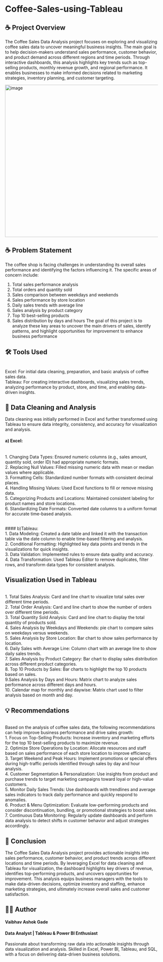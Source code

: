 # Coffee-Sales-using-Tableau
## ☕ Project Overview
The Coffee Sales Data Analysis project focuses on exploring and visualizing coffee sales data to uncover meaningful business insights. The main goal is to help decision-makers understand sales performance, customer behavior, and product demand across different regions and time periods. Through interactive dashboards, this analysis highlights key trends such as top-selling products, monthly revenue growth, and regional performance. It enables businesses to make informed decisions related to marketing strategies, inventory planning, and customer targeting.

<img width="900" height="500" alt="image" src="https://github.com/user-attachments/assets/f71dea2c-41c6-4652-a6bd-bd4a47dc9d1f" />


## ☕ Problem Statement
The coffee shop is facing challenges in understanding its overall sales performance and identifying the factors influencing it.
The specific areas of concern include:
1. Total sales performance analysis
2. Total orders and quantity sold
3. Sales comparison between weekdays and weekends
4. Sales performance by store location
5. Daily sales trends with average line
6. Sales analysis by product category
7. Top 10 best-selling products
8. Sales distribution by days and hours
The goal of this project is to analyze these key areas to uncover the main drivers of sales, identify patterns, and highlight opportunities for improvement to enhance business performance

## 🛠️ Tools Used
<br>Excel: For initial data cleaning, preparation, and basic analysis of coffee sales data.
<br>Tableau: For creating interactive dashboards, visualizing sales trends, analyzing performance by product, store, and time, and enabling data-driven insights.

## 🧹 Data Cleaning and Analysis
Data cleaning was initially performed in Excel and further transformed using Tableau to ensure data integrity, consistency, and accuracy for visualization and analysis.
#### a) Excel:
<br>1. Changing Data Types: Ensured numeric columns (e.g., sales amount, quantity sold, order ID) had appropriate numeric formats.
<br>2. Replacing Null Values: Filled missing numeric data with mean or median values where applicable.
<br>3. Formatting Cells: Standardized number formats with consistent decimal places.
<br>4. Handling Missing Values: Used Excel functions to fill or remove missing data.
<br>5. Categorizing Products and Locations: Maintained consistent labeling for product names and store locations.
<br>6. Standardizing Date Formats: Converted date columns to a uniform format for accurate time-based analysis.

<br>#### b)Tableau:
<br>1. Data Modeling: Created a date table and linked it with the transaction table via the date column to enable time-based filtering and analysis.
<br>2. Conditional Formatting: Highlighted key data points and trends in the visualizations for quick insights.
<br>3. Data Validation: Implemented rules to ensure data quality and accuracy.
<br>4. Data Transformation: Used Tableau Editor to remove duplicates, filter rows, and transform data types for consistent analysis.

## Visualization Used in Tableau
<br>1. Total Sales Analysis: Card and line chart to visualize total sales over different time periods.
<br>2. Total Order Analysis: Card and line chart to show the number of orders over different time periods.
<br>3. Total Quantity Sold Analysis: Card and line chart to display the total quantity of products sold.
<br>4. Sales Analysis by Weekdays and Weekends: pie chart to compare sales on weekdays versus weekends.
<br>5. Sales Analysis by Store Location: Bar chart to show sales performance by location.
<br>6. Daily Sales with Average Line: Column chart with an average line to show daily sales trends.
<br>7. Sales Analysis by Product Category: Bar chart to display sales distribution across different product categories.
<br>8. Top 10 Products by Sales: Bar charts to highlight the top 10 products based on sales.
<br>9.Sales Analysis by Days and Hours: Matrix chart to analyze sales performance across different days and hours.
<br>10. Calendar map for monthly and daywise: Matrix chart used to filter analysis based on month and day.


## 💡 Recommendations
<br>Based on the analysis of coffee sales data, the following recommendations can help improve business performance and drive sales growth:
<br>1. Focus on Top-Selling Products: Increase inventory and marketing efforts for the top 10 best-selling products to maximize revenue.
<br>2. Optimize Store Operations by Location: Allocate resources and staff based on sales performance of each store location to improve efficiency.
<br>3. Target Weekend and Peak Hours: Implement promotions or special offers during high-traffic periods identified through sales by day and hour analysis.
<br>4. Customer Segmentation & Personalization: Use insights from product and purchase trends to target marketing campaigns toward loyal or high-value customers.
<br>5. Monitor Daily Sales Trends: Use dashboards with trendlines and average sales indicators to track daily performance and quickly respond to anomalies.
<br>6. Product & Menu Optimization: Evaluate low-performing products and consider discontinuation, bundling, or promotional strategies to boost sales.
<br>7. Continuous Data Monitoring: Regularly update dashboards and perform data analysis to detect shifts in customer behavior and adjust strategies accordingly.

## 🏁 Conclusion
The Coffee Sales Data Analysis project provides actionable insights into sales performance, customer behavior, and product trends across different locations and time periods. By leveraging Excel for data cleaning and Tableau for visualization, the dashboard highlights key drivers of revenue, identifies top-performing products, and uncovers opportunities for improvement. This analysis equips business managers with the tools to make data-driven decisions, optimize inventory and staffing, enhance marketing strategies, and ultimately increase overall sales and customer satisfaction.

## 👨‍💻 Author
#### Vaibhav Ashok Gade
#### Data Analyst | Tableau & Power BI Enthusiast
Passionate about transforming raw data into actionable insights through data visualization and analysis. Skilled in Excel, Power BI, Tableau, and SQL, with a focus on delivering data-driven business solutions.
